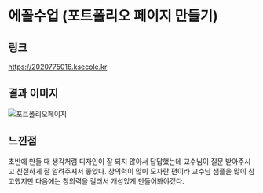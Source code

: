 # 에꼴수업 (포트폴리오 페이지 만들기)


## 링크
https://2020775016.ksecole.kr


## 결과 이미지
![포트폴리오페이지](https://github.com/yeong02/ecole/assets/70323506/d44a5558-f2e3-4ca5-8177-54bf3c922e09)

## 느낀점
초반에 만들 때 생각처럼 디자인이 잘 되지 않아서 답답했는데 교수님이 질문 받아주시고 친절하게 잘 알려주셔서 좋았다.
창의력이 많이 모자란 편이라 교수님 샘플을 많이 참고했지만 다음에는 창의력을 길러서 개성있게 만들어봐야겠다.
